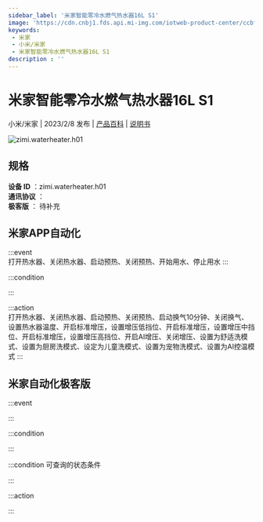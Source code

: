 ```yaml
---
sidebar_label: '米家智能零冷水燃气热水器16L S1'
image: 'https://cdn.cnbj1.fds.api.mi-img.com/iotweb-product-center/ccbff19cd1b71f2046673467dbfc7351_1660181799318.png?GalaxyAccessKeyId=AKVGLQWBOVIRQ3XLEW&Expires=9223372036854775807&Signature=VElX7YDT2Db8qsWZwf9a2emzeOA='
keywords: 
 - 米家
 - 小米/米家
 - 米家智能零冷水燃气热水器16L S1
description : ''
---
```

# 米家智能零冷水燃气热水器16L S1

小米/米家 | 2023/2/8 发布 | [产品百科](https://home.mi.com/webapp/content/baike/product/index.html?model=zimi.waterheater.h01/) | [说明书](https://home.mi.com/views/introduction.html?model=zimi.waterheater.h01&region=cn)

![zimi.waterheater.h01](https://cdn.cnbj1.fds.api.mi-img.com/iotweb-product-center/ccbff19cd1b71f2046673467dbfc7351_1660181799318.png?GalaxyAccessKeyId=AKVGLQWBOVIRQ3XLEW&Expires=9223372036854775807&Signature=VElX7YDT2Db8qsWZwf9a2emzeOA=)

## 规格  
> 
**设备 ID** ：zimi.waterheater.h01  
**通讯协议** ：  
**极客版**  ： 待补充 


## 米家APP自动化  

:::event  
打开热水器、关闭热水器、启动预热、关闭预热、开始用水、停止用水
:::

:::condition  

:::

:::action   
打开热水器、关闭热水器、启动预热、关闭预热、启动换气10分钟、关闭换气、设置热水器温度、开启标准增压，设置增压低挡位、开启标准增压，设置增压中挡位、开启标准增压，设置增压高挡位、开启AI增压、关闭增压、设置为舒适洗模式、设置为厨房洗模式、设定为儿童洗模式、设置为宠物洗模式、设置为AI控温模式
:::

## 米家自动化极客版  

:::event  

:::

:::condition  

:::

:::condition 可查询的状态条件  

:::

:::action  

:::

        
